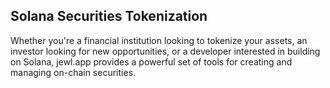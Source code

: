 ## Solana Securities Tokenization

Whether you're a financial institution looking to tokenize your assets, an investor looking for new opportunities, or a developer interested in building on Solana, jewl.app provides a powerful set of tools for creating and managing on-chain securities.

